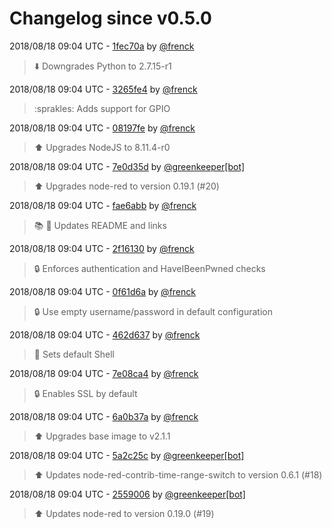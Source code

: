 # Changelog since v0.5.0

2018/08/18 09:04 UTC - [1fec70a](https://github.com/hassio-addons/addon-node-red/commit/1fec70ad8a44cb74c8253ea6ecd6c7dc7bade4bf) by [@frenck](https://github.com/frenck)
> :arrow_down: Downgrades Python to 2.7.15-r1 

2018/08/18 09:04 UTC - [3265fe4](https://github.com/hassio-addons/addon-node-red/commit/3265fe40c4ea6e7ba20336ae4e3a53d369a766e3) by [@frenck](https://github.com/frenck)
> :sprakles: Adds support for GPIO 

2018/08/18 09:04 UTC - [08197fe](https://github.com/hassio-addons/addon-node-red/commit/08197fe1fe5b464a87297ac7fb389909bc37e600) by [@frenck](https://github.com/frenck)
> :arrow_up: Upgrades NodeJS to 8.11.4-r0 

2018/08/18 09:04 UTC - [7e0d35d](https://github.com/hassio-addons/addon-node-red/commit/7e0d35d7fa06102f323516bfc74a25bf0926d199) by [@greenkeeper[bot]](https://github.com/apps/greenkeeper)
> :arrow_up: Upgrades node-red to version 0.19.1 (#20) 

2018/08/18 09:04 UTC - [fae6abb](https://github.com/hassio-addons/addon-node-red/commit/fae6abbacdd96afca1e23df7df6fdd0fe3210e59) by [@frenck](https://github.com/frenck)
> :books: :shirt: Updates README and links 

2018/08/18 09:04 UTC - [2f16130](https://github.com/hassio-addons/addon-node-red/commit/2f16130b4e94fcf6c1961d07f610dbb2e615a142) by [@frenck](https://github.com/frenck)
> :lock: Enforces authentication and HaveIBeenPwned checks 

2018/08/18 09:04 UTC - [0f61d6a](https://github.com/hassio-addons/addon-node-red/commit/0f61d6a2d1cc9c853603de5022a5adeb0b12d566) by [@frenck](https://github.com/frenck)
> :lock: Use empty username/password in default configuration 

2018/08/18 09:04 UTC - [462d637](https://github.com/hassio-addons/addon-node-red/commit/462d63703ac2d2e52eb6571ba990741afa055ce6) by [@frenck](https://github.com/frenck)
> :whale: Sets default Shell 

2018/08/18 09:04 UTC - [7e08ca4](https://github.com/hassio-addons/addon-node-red/commit/7e08ca443db505be6619f7f5cc6489a92cb10abe) by [@frenck](https://github.com/frenck)
> :lock: Enables SSL by default 

2018/08/18 09:04 UTC - [6a0b37a](https://github.com/hassio-addons/addon-node-red/commit/6a0b37acc1f7b0bf5d47690436f48761380041e3) by [@frenck](https://github.com/frenck)
> :arrow_up: Upgrades base image to v2.1.1 

2018/08/18 09:04 UTC - [5a2c25c](https://github.com/hassio-addons/addon-node-red/commit/5a2c25c865220a6632e1b068894b7d6e395feee1) by [@greenkeeper[bot]](https://github.com/apps/greenkeeper)
> :arrow_up: Updates node-red-contrib-time-range-switch to version 0.6.1 (#18) 

2018/08/18 09:04 UTC - [2559006](https://github.com/hassio-addons/addon-node-red/commit/25590069e73b0d22a7b3ce14978be70d72cb7169) by [@greenkeeper[bot]](https://github.com/apps/greenkeeper)
> :arrow_up: Updates node-red to version 0.19.0 (#19) 

